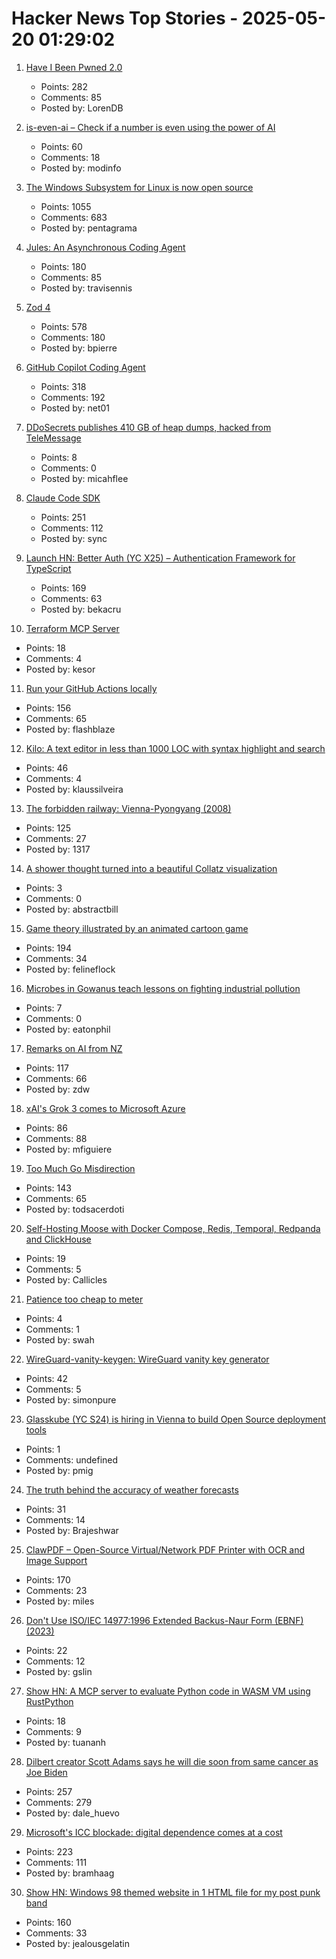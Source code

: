 # Hacker News Top Stories - 2025-05-20 01:29:02

1. [Have I Been Pwned 2.0](https://www.troyhunt.com/have-i-been-pwned-2-0-is-now-live/)
   - Points: 282
   - Comments: 85
   - Posted by: LorenDB

2. [is-even-ai – Check if a number is even using the power of AI](https://www.npmjs.com/package/is-even-ai)
   - Points: 60
   - Comments: 18
   - Posted by: modinfo

3. [The Windows Subsystem for Linux is now open source](https://blogs.windows.com/windowsdeveloper/2025/05/19/the-windows-subsystem-for-linux-is-now-open-source/)
   - Points: 1055
   - Comments: 683
   - Posted by: pentagrama

4. [Jules: An Asynchronous Coding Agent](https://jules.google/)
   - Points: 180
   - Comments: 85
   - Posted by: travisennis

5. [Zod 4](https://zod.dev/v4)
   - Points: 578
   - Comments: 180
   - Posted by: bpierre

6. [GitHub Copilot Coding Agent](https://github.blog/changelog/2025-05-19-github-copilot-coding-agent-in-public-preview/)
   - Points: 318
   - Comments: 192
   - Posted by: net01

7. [DDoSecrets publishes 410 GB of heap dumps, hacked from TeleMessage](https://micahflee.com/ddosecrets-publishes-410-gb-of-heap-dumps-hacked-from-telemessages-archive-server/)
   - Points: 8
   - Comments: 0
   - Posted by: micahflee

8. [Claude Code SDK](https://docs.anthropic.com/en/docs/claude-code/sdk)
   - Points: 251
   - Comments: 112
   - Posted by: sync

9. [Launch HN: Better Auth (YC X25) – Authentication Framework for TypeScript](undefined)
   - Points: 169
   - Comments: 63
   - Posted by: bekacru

10. [Terraform MCP Server](https://github.com/hashicorp/terraform-mcp-server)
   - Points: 18
   - Comments: 4
   - Posted by: kesor

11. [Run your GitHub Actions locally](https://github.com/nektos/act)
   - Points: 156
   - Comments: 65
   - Posted by: flashblaze

12. [Kilo: A text editor in less than 1000 LOC with syntax highlight and search](https://github.com/antirez/kilo)
   - Points: 46
   - Comments: 4
   - Posted by: klaussilveira

13. [The forbidden railway: Vienna-Pyongyang (2008)](http://vienna-pyongyang.blogspot.com/2008/04/how-everything-began.html)
   - Points: 125
   - Comments: 27
   - Posted by: 1317

14. [A shower thought turned into a beautiful Collatz visualization](https://abstractnonsense.com/collatz/)
   - Points: 3
   - Comments: 0
   - Posted by: abstractbill

15. [Game theory illustrated by an animated cartoon game](https://ncase.me/trust/)
   - Points: 194
   - Comments: 34
   - Posted by: felineflock

16. [Microbes in Gowanus teach lessons on fighting industrial pollution](https://engineering.nyu.edu/news/microbes-brooklyn-superfund-site-teach-lessons-fighting-industrial-pollution)
   - Points: 7
   - Comments: 0
   - Posted by: eatonphil

17. [Remarks on AI from NZ](https://nealstephenson.substack.com/p/remarks-on-ai-from-nz)
   - Points: 117
   - Comments: 66
   - Posted by: zdw

18. [xAI's Grok 3 comes to Microsoft Azure](https://techcrunch.com/2025/05/19/xais-grok-3-comes-to-microsoft-azure/)
   - Points: 86
   - Comments: 88
   - Posted by: mfiguiere

19. [Too Much Go Misdirection](https://flak.tedunangst.com/post/too-much-go-misdirection)
   - Points: 143
   - Comments: 65
   - Posted by: todsacerdoti

20. [Self-Hosting Moose with Docker Compose, Redis, Temporal, Redpanda and ClickHouse](https://docs.fiveonefour.com/moose/deploying/self-hosting/deploying-with-docker-compose)
   - Points: 19
   - Comments: 5
   - Posted by: Callicles

21. [Patience too cheap to meter](https://www.seangoedecke.com/patience-too-cheap-to-meter/)
   - Points: 4
   - Comments: 1
   - Posted by: swah

22. [WireGuard-vanity-keygen: WireGuard vanity key generator](https://github.com/axllent/wireguard-vanity-keygen)
   - Points: 42
   - Comments: 5
   - Posted by: simonpure

23. [Glasskube (YC S24) is hiring in Vienna to build Open Source deployment tools](https://www.ycombinator.com/companies/glasskube/jobs/wjB77iZ-founding-engineer-go-typescript-kubernetes-docker)
   - Points: 1
   - Comments: undefined
   - Posted by: pmig

24. [The truth behind the accuracy of weather forecasts](https://www.abc.net.au/news/2025-05-16/weather-forecast-accuracy-bom/105297540)
   - Points: 31
   - Comments: 14
   - Posted by: Brajeshwar

25. [ClawPDF – Open-Source Virtual/Network PDF Printer with OCR and Image Support](https://github.com/clawsoftware/clawPDF)
   - Points: 170
   - Comments: 23
   - Posted by: miles

26. [Don't Use ISO/IEC 14977:1996 Extended Backus-Naur Form (EBNF) (2023)](https://dwheeler.com/essays/dont-use-iso-14977-ebnf.html)
   - Points: 22
   - Comments: 12
   - Posted by: gslin

27. [Show HN: A MCP server to evaluate Python code in WASM VM using RustPython](https://github.com/tuananh/hyper-mcp/tree/main/examples/plugins/eval-py)
   - Points: 18
   - Comments: 9
   - Posted by: tuananh

28. [Dilbert creator Scott Adams says he will die soon from same cancer as Joe Biden](https://www.thewrap.com/dilbert-scott-adams-prostate-cancer-biden/)
   - Points: 257
   - Comments: 279
   - Posted by: dale_huevo

29. [Microsoft's ICC blockade: digital dependence comes at a cost](https://www.techzine.eu/news/privacy-compliance/131536/microsofts-icc-blockade-digital-dependence-comes-at-a-cost/)
   - Points: 223
   - Comments: 111
   - Posted by: bramhaag

30. [Show HN: Windows 98 themed website in 1 HTML file for my post punk band](https://corp.band)
   - Points: 160
   - Comments: 33
   - Posted by: jealousgelatin


